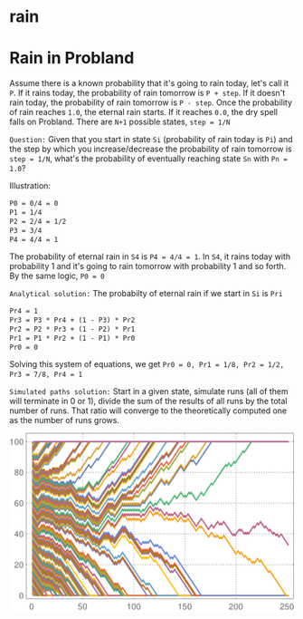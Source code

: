 rain
=====
# Rain in Probland

Assume there is a known probability that it's going to rain today, let's call it `P`. 
If it rains today, the probability of rain tomorrow is `P + step`. 
If it doesn't rain today, the probability of rain tomorrow is `P - step`. 
Once the probability of rain reaches `1.0`, the eternal rain starts. If it reaches `0.0`, the dry spell falls on Probland. There are `N+1` possible states, `step = 1/N`

`Question:` Given that you start in state `Si` (probability of rain today is `Pi`) and the step by which you increase/decrease the probability of rain tomorrow is `step = 1/N`, what's the probability of eventually reaching state `Sn` with `Pn = 1.0`?

Illustration: 

    P0 = 0/4 = 0
    P1 = 1/4
    P2 = 2/4 = 1/2
    P3 = 3/4
    P4 = 4/4 = 1

The probability of eternal rain in `S4` is `P4 = 4/4 = 1`. In `S4`, it rains today with probability 1 and it's going to rain tomorrow with probability 1 and so forth. By the same logic, `P0 = 0`

`Analytical solution:` The probabilty of eternal rain if we start in `Si` is `Pri` 

    Pr4 = 1
    Pr3 = P3 * Pr4 + (1 - P3) * Pr2
    Pr2 = P2 * Pr3 + (1 - P2) * Pr1
    Pr1 = P1 * Pr2 + (1 - P1) * Pr0
    Pr0 = 0

Solving this system of equations, we get `Pr0 = 0, Pr1 = 1/8, Pr2 = 1/2, Pr3 = 7/8, Pr4 = 1`

`Simulated paths solution:` Start in a given state, simulate runs (all of them will terminate in 0 or 1), divide the sum of the results of all runs by the total number of runs. That ratio will converge to the theoretically computed one as the number of runs grows.

![rain](rain.png)
